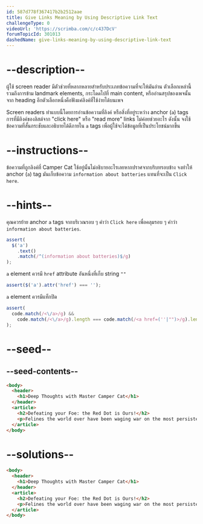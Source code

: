 ```yaml
---
id: 587d778f367417b2b2512aae
title: Give Links Meaning by Using Descriptive Link Text
challengeType: 0
videoUrl: 'https://scrimba.com/c/c437DcV'
forumTopicId: 301013
dashedName: give-links-meaning-by-using-descriptive-link-text
---
```


# --description--

ผู้ใช้ screen reader มีตัวช่วยที่หลากหลายสำหรับประเภทข้อความที่จะให้มันอ่าน
ตัวเลือกเหล่านี้รวมถึงการข้าม landmark elements, กระโดดไปที่ main content, หรืออ่านสรุปของเพจนั้นจาก heading
อีกตัวเลือกหนึ่งคือฟังแค่ลิงค์ที่ใช้ง่ายได้บนเพจ

Screen readers ทำแบบนี้โดยการอ่านข้อความที่ลิงค์ หรือสิ่งที่อยู่ระหว่าง anchor (`a`) tags
การที่มีลิงค์ของลิสต์จาก "click here"  หรือ "read more" links ไม่ค่อยช่วยอะไร
ดังนั้น จงใช้ข้อความที่สั้นกระชับและอธิบายได้ดีภายใน `a` tags เพื่อผู้ใช้จะได้ข้อมูลที่เป็นประโยชน์มากขึ้น


# --instructions--

ข้อความที่ถูกลิงค์ที่ Camper Cat ใช้อยู่นั้นไม่อธิบายอะไรเลยหากปราศจากบริบทรอบข้าง
จงทำให้ anchor (`a`) tag มันเก็บข้อความ `information about batteries` แทนที่จะเป็น `Click here`.

# --hints--

คุณควรย้าย anchor `a` tags จากบริเวณรอบ ๆ คำว่า `Click here` เพื่อคลุมรอบ ๆ คำว่า `information about batteries`.

```js
assert(
  $('a')
    .text()
    .match(/^(information about batteries)$/g)
);
```

`a` element ควรมี `href` attribute อันหนึ่งที่เก็บ string `""`

```js
assert($('a').attr('href') === '');
```

`a` element ควรมีแท็กปิด

```js
assert(
  code.match(/<\/a>/g) &&
    code.match(/<\/a>/g).length === code.match(/<a href=(''|"")>/g).length
);
```

# --seed--

## --seed-contents--

```html
<body>
  <header>
    <h1>Deep Thoughts with Master Camper Cat</h1>
  </header>
  <article>
    <h2>Defeating your Foe: the Red Dot is Ours!</h2>
    <p>Felines the world over have been waging war on the most persistent of foes. This red nemesis combines both cunning stealth and lightning speed. But chin up, fellow fighters, our time for victory may soon be near. <a href="">Click here</a> for information about batteries</p>
  </article>
</body>
```

# --solutions--

```html
<body>
  <header>
    <h1>Deep Thoughts with Master Camper Cat</h1>
  </header>
  <article>
    <h2>Defeating your Foe: the Red Dot is Ours!</h2>
    <p>Felines the world over have been waging war on the most persistent of foes. This red nemesis combines both cunning stealth and lightning speed. But chin up, fellow fighters, our time for victory may soon be near. Click here for <a href="">information about batteries</a></p>
  </article>
</body>
```
